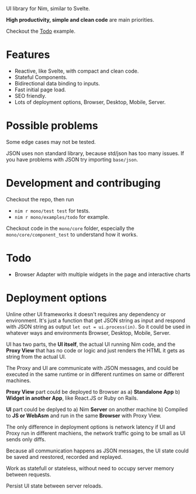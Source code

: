 UI library for Nim, similar to Svelte.

**High productivity, simple and clean code** are main priorities.

Checkout the [Todo](examples/todo.nim) example.

# Features

- Reactive, like Svelte, with compact and clean code.
- Stateful Components.
- Bidirectional data binding to inputs.
- Fast initial page load.
- SEO friendly.
- Lots of deployment options, Browser, Desktop, Mobile, Server.

# Possible problems

Some edge cases may not be tested.

JSON uses non standard library, because std/json has too many issues. If you have problems with JSON try
importing `base/json`.

# Development and contribuging

Checkout the repo, then run

- `nim r mono/test test` for tests.
- `nim r mono/examples/todo` for example.

Checkout code in the `mono/core` folder, especially the `mono/core/component_test` to understand how it works.

# Todo

- Browser Adapter with multiple widgets in the page and interactive charts

# Deployment options

Unline other UI frameworks it doesn't requires any dependency or environment. It's just a function that
get JSON string as input and respond with JSON string as output `let out = ui.process(in)`. So it could
be used in whatever ways and environments Browser, Desktop, Mobile, Server.

UI has two parts, the **UI itself**, the actual UI running Nim code, and the **Proxy View** that has no
code or logic and just renders the HTML it gets as string from the actual UI.

The Proxy and UI are communicate with JSON messages, and could be executed in the same runtime or in
different runtimes on same or different machines.

**Proxy View** part could be deployed to Browser as a) **Standalone App** b) **Widget in another App**,
like React.JS or Ruby on Rails.

**UI** part could be deplyed to a) Nim **Server** on another machine b) Compiled to **JS or WebAsm** and run in
the same **Browser** with Proxy View.

The only difference in deployment options is network latency if UI and Proxy run in different machiens, the
network traffic going to be small as UI sends only diffs.

Because all communication happens as JSON messages, the UI state could be saved and reestored,
recorded and replayed.

Work as statefull or stateless, without need to occupy server memory between requests.

Persist UI state between server reloads.
